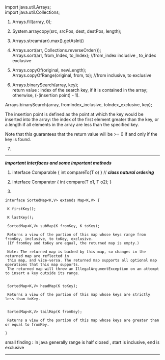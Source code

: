 import java.util.Arrays; \
import java.util.Collections; 


1) Arrays.fill(array, 0); 

2) System.arraycopy(src, srcPos, dest, destPos, length);

3) Arrays.stream(arr).max().getAsInt()

4) Arrays.sort(arr, Collections.reverseOrder()); \
Arrays.sort(arr, from_Index, to_Index); //from_index inclusive , to_index exclusive

5) Arrays.copyOf(original, newLength); \
  Arrays.copyOfRange(original, from, to);   //from inclusive, to exclusive

6)  Arrays.binarySearch(array, key); \
return value : index of the search key, if it is contained in the array; otherwise, (-(insertion point) - 1). 

Arrays.binarySearch(array, fromIndex_inclusive, toIndex_exclusive, key);

The insertion point is defined as the point at which the key would be inserted into the array: the index of the first element greater than the key, or a.length if all elements in the array are less than the specified key. 

Note that this guarantees that the return value will be >= 0 if and only if the key is found.

7) 



----------------------------------------------------------------------------------------------------------------------
***important interfaces and some important methods***


1) interface Comparable<T> { int compareTo(T o) }                // ***class natural ordering***

2) interface Comparator<T> { int compare(T o1, T o2); }

3) 
```
interface SortedMap<K,V> extends Map<K,V> { 
  
 K firstKey(); 
 
 K lastKey(); 

 SortedMap<K,V> subMap(K fromKey, K toKey); 
 
 Returns a view of the portion of this map whose keys range from fromKey, inclusive, to toKey, exclusive. 
 (If fromKey and toKey are equal, the returned map is empty.) 
 
 Note: The returned map is backed by this map, so changes in the returned map are reflected in 
 this map, and vice-versa. The returned map supports all optional map operations that this map supports.
 The returned map will throw an IllegalArgumentException on an attempt to insert a key outside its range.
 
 
 SortedMap<K,V> headMap(K toKey);
 
 Returns a view of the portion of this map whose keys are strictly less than toKey.
 
 
 SortedMap<K,V> tailMap(K fromKey);
 
 Returns a view of the portion of this map whose keys are greater than or equal to fromKey.
 
}
```
small finding : In java generally range is half closed , start is inclusive, end is exclusive

-----------------------------------------------------------------------------------------------------------------------
  


